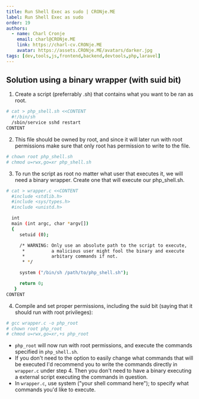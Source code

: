 ```yaml
---
title: Run Shell Exec as sudo | CRONje.ME
label: Run Shell Exec as sudo
order: 19
authors:
  - name: Charl Cronje
    email: charl@CRONje.ME
    link: https://charl-cv.CRONje.ME
    avatar: https://assets.CRONje.ME/avatars/darker.jpg
tags: [dev,tools,js,frontend,backend,devtools,php,laravel]
---
```

## Solution using a binary wrapper (with suid bit)

1. Create a script (preferrably .sh) that contains what you want to be ran as root.

```sh
# cat > php_shell.sh <<CONTENT
  #!/bin/sh
  /sbin/service sshd restart
CONTENT
```

2. This file should be owned by root, and since it will later run with root permissions make sure that only root has permission to write to the file.

```sh
# chown root php_shell.sh
# chmod u=rwx,go=xr php_shell.sh
```

3. To run the script as root no matter what user that executes it, we will need a binary wrapper. Create one that will execute our php_shell.sh.

```sh
# cat > wrapper.c <<CONTENT
  #include <stdlib.h>
  #include <sys/types.h>
  #include <unistd.h>

  int
  main (int argc, char *argv[])
  {
     setuid (0);

     /* WARNING: Only use an absolute path to the script to execute,
      *          a malicious user might fool the binary and execute
      *          arbitary commands if not.
      * */

     system ("/bin/sh /path/to/php_shell.sh");

     return 0;
   }
CONTENT
```

4. Compile and set proper permissions, including the suid bit (saying that it should run with root privileges):

```sh
# gcc wrapper.c -o php_root
# chown root php_root
# chmod u=rwx,go=xr,+s php_root
```

- `php_root` will now run with root permissions, and execute the commands specified in `php_shell.sh`.
- If you don't need to the option to easily change what commands that will be executed I'd recommend you to write the commands directly in `wrapper.c` under step 4. Then you don't need to have a binary executing a external script executing the commands in question.
- In `wrapper.c`, use system ("your shell command here"); to specify what commands you'd like to execute.